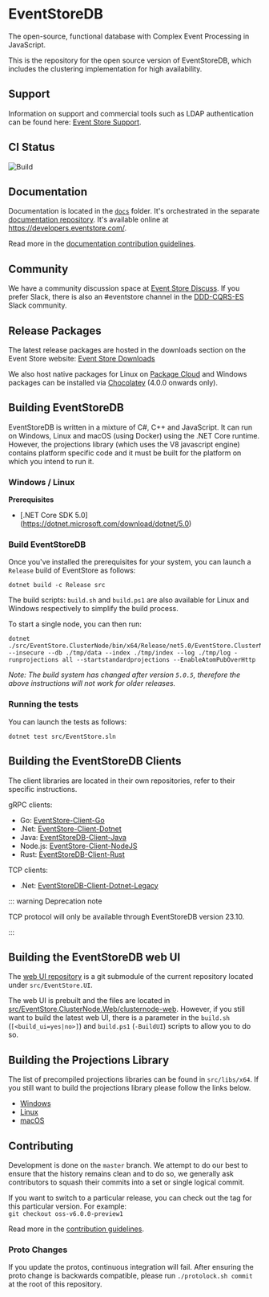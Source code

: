 # EventStoreDB

The open-source, functional database with Complex Event Processing in JavaScript.

This is the repository for the open source version of EventStoreDB, which includes the clustering implementation for high availability.

## Support

Information on support and commercial tools such as LDAP authentication can be found here: [Event Store Support](https://eventstore.com/support/).

## CI Status

![Build](https://github.com/EventStore/EventStore/workflows/Build/badge.svg)

## Documentation

Documentation is located in the [`docs`](/docs) folder. It's orchestrated in the separate [documentation repository](https://github.com/EventStore/documentation). It's available online at https://developers.eventstore.com/.

Read more in the [documentation contribution guidelines](./CONTRIBUTING.md#documentation).

## Community

We have a community discussion space at [Event Store Discuss](https://discuss.eventstore.com/). If you prefer Slack, there is also an #eventstore channel in the [DDD-CQRS-ES](https://j.mp/ddd-es-cqrs) Slack community.

## Release Packages

The latest release packages are hosted in the downloads section on the Event Store website: [Event Store Downloads](https://eventstore.com/downloads/)

We also host native packages for Linux on [Package Cloud](https://packagecloud.io/EventStore/EventStore-OSS) and Windows packages can be installed via [Chocolatey](https://chocolatey.org/packages/eventstore-oss) (4.0.0 onwards only).

## Building EventStoreDB

EventStoreDB is written in a mixture of C#, C++ and JavaScript. It can run on Windows, Linux and macOS (using Docker) using the .NET Core runtime. However, the projections library (which uses the V8 javascript engine) contains platform specific code and it must be built for the platform on which you intend to run it.

### Windows / Linux

**Prerequisites**

- [.NET Core SDK 5.0] (https://dotnet.microsoft.com/download/dotnet/5.0)

### Build EventStoreDB

Once you've installed the prerequisites for your system, you can launch a `Release` build of EventStore as follows:

```
dotnet build -c Release src
```

The build scripts: `build.sh` and `build.ps1` are also available for Linux and Windows respectively to simplify the build process.

To start a single node, you can then run:

```
dotnet ./src/EventStore.ClusterNode/bin/x64/Release/net5.0/EventStore.ClusterNode.dll --insecure --db ./tmp/data --index ./tmp/index --log ./tmp/log -runprojections all --startstandardprojections --EnableAtomPubOverHttp
```

_Note: The build system has changed after version `5.0.5`, therefore the above instructions will not work for older releases._

### Running the tests

You can launch the tests as follows:

```
dotnet test src/EventStore.sln
```

## Building the EventStoreDB Clients

The client libraries are located in their own repositories, refer to their specific instructions.

gRPC clients:

- Go: [EventStore-Client-Go](https://github.com/EventStore/EventStore-Client-Go)
- .Net: [EventStore-Client-Dotnet](https://github.com/EventStore/EventStore-Client-Dotnet)
- Java: [EventStoreDB-Client-Java](https://github.com/EventStore/EventStoreDB-Client-Java)
- Node.js: [EventStore-Client-NodeJS](https://github.com/EventStore/EventStore-Client-NodeJS)
- Rust: [EventStoreDB-Client-Rust](https://github.com/EventStore/EventStoreDB-Client-Rust)

TCP clients:

- .Net: [EventStoreDB-Client-Dotnet-Legacy](https://github.com/EventStore/EventStoreDB-Client-Dotnet-Legacy)

::: warning Deprecation note

TCP protocol will only be available through EventStoreDB version 23.10.

:::

## Building the EventStoreDB web UI

The [web UI repository](https://github.com/EventStore/EventStore.UI) is a git submodule of the current repository located under `src/EventStore.UI`.

The web UI is prebuilt and the files are located in [src/EventStore.ClusterNode.Web/clusternode-web](src/EventStore.ClusterNode.Web/clusternode-web). However, if you still want to build the latest web UI, there is a parameter in the `build.sh` (`[<build_ui=yes|no>]`) and `build.ps1` (`-BuildUI`) scripts to allow you to do so.

## Building the Projections Library

The list of precompiled projections libraries can be found in `src/libs/x64`. If you still want to build the projections library please follow the links below.

- [Windows](scripts/build-js1/build-js1-win/build-js1-win-instructions.md)
- [Linux](scripts/build-js1/build-js1-linux/README.md)
- [macOS](scripts/build-js1/build-js1-mac/build-js1-mac.sh)

## Contributing

Development is done on the `master` branch.
We attempt to do our best to ensure that the history remains clean and to do so, we generally ask contributors to squash their commits into a set or single logical commit.

If you want to switch to a particular release, you can check out the tag for this particular version. For example:  
`git checkout oss-v6.0.0-preview1`

Read more in the [contribution guidelines](./CONTRIBUTING.md).

### Proto Changes

If you update the protos, continuous integration will fail. After ensuring the proto change is backwards compatible, please run `./protolock.sh commit` at the root of this repository.
